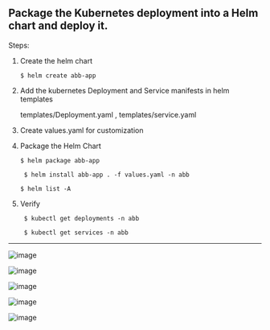 ## Package the Kubernetes deployment into a Helm chart and deploy it.

Steps:

1. Create the helm chart
   
   ``` $ helm create abb-app ```

2. Add the kubernetes Deployment and Service manifests in helm templates

   templates/Deployment.yaml ,
   templates/service.yaml

3. Create values.yaml for customization

4. Package the Helm Chart

   ``` $ helm package abb-app ```

   ``` $ helm install abb-app . -f values.yaml -n abb```

   ``` $ helm list -A ```

5. Verify

   ``` $ kubectl get deployments -n abb```

   ``` $ kubectl get services -n abb```

-------------------------------------------------------------------------------------------

![image](https://github.com/user-attachments/assets/01e301d8-c935-4991-ab08-2adf06e998e7)

![image](https://github.com/user-attachments/assets/fd295f31-5da5-4799-a557-03ef275b8172)

![image](https://github.com/user-attachments/assets/b80490ca-e503-465f-a155-c1cf1510d1f2)

![image](https://github.com/user-attachments/assets/569a5812-5cc0-4624-84a6-4917e95882be)

![image](https://github.com/user-attachments/assets/0e89d83f-5953-4124-a133-5ac3f1e82516)

